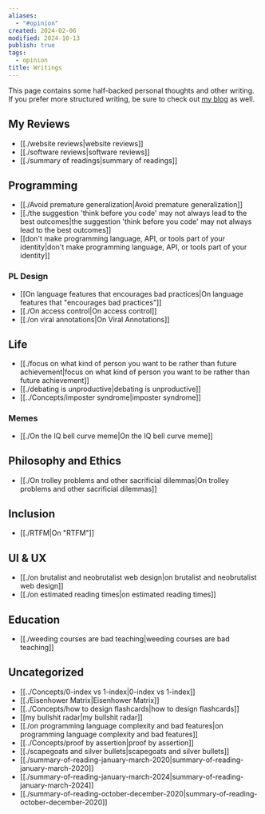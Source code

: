 ```yaml
---
aliases:
  - "#opinion"
created: 2024-02-06
modified: 2024-10-13
publish: true
tags:
  - opinion
title: Writings
---
```

This page contains some half-backed personal thoughts and other writing. If you prefer more structured writing, be sure to check out [my blog](https://lesleylai.info/) as well.

## My Reviews
- [[./website reviews|website reviews]]
- [[./software reviews|software reviews]]
- [[./summary of readings|summary of readings]]

## Programming
- [[./Avoid premature generalization|Avoid premature generalization]]
- [[./the suggestion 'think before you code' may not always lead to the best outcomes|the suggestion 'think before you code' may not always lead to the best outcomes]]
- [[don't make programming language, API, or tools part of your identity|don't make programming language, API, or tools part of your identity]]

### PL Design
- [[On language features that encourages bad practices|On language features that "encourages bad practices"]]
- [[./On access control|On access control]]
- [[./on viral annotations|On Viral Annotations]]

## Life
- [[./focus on what kind of person you want to be rather than future achievement|focus on what kind of person you want to be rather than future achievement]]
- [[./debating is unproductive|debating is unproductive]]
- [[../Concepts/imposter syndrome|imposter syndrome]]

### Memes
- [[./On the IQ bell curve meme|On the IQ bell curve meme]]

## Philosophy and Ethics
- [[./On trolley problems and other sacrificial dilemmas|On trolley problems and other sacrificial dilemmas]]

## Inclusion
- [[./RTFM|On "RTFM"]]

## UI & UX
- [[./on brutalist and neobrutalist web design|on brutalist and neobrutalist web design]]
- [[./on estimated reading times|on estimated reading times]]

## Education
- [[./weeding courses are bad teaching|weeding courses are bad teaching]]

## Uncategorized
- [[../Concepts/0-index vs 1-index|0-index vs 1-index]]
- [[./Eisenhower Matrix|Eisenhower Matrix]]
- [[../Concepts/how to design flashcards|how to design flashcards]]
- [[my bullshit radar|my bullshit radar]]
- [[./on programming language complexity and bad features|on programming language complexity and bad features]]
- [[../Concepts/proof by assertion|proof by assertion]]
- [[./scapegoats and silver bullets|scapegoats and silver bullets]]
- [[./summary-of-reading-january-march-2020|summary-of-reading-january-march-2020]]
- [[./summary-of-reading-january-march-2024|summary-of-reading-january-march-2024]]
- [[./summary-of-reading-october-december-2020|summary-of-reading-october-december-2020]]
